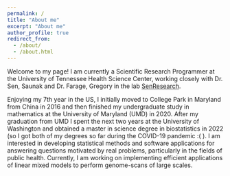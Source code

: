 ```yaml
---
permalink: /
title: "About me"
excerpt: "About me"
author_profile: true
redirect_from: 
  - /about/
  - /about.html
---
```


Welcome to my page! I am currently a Scientific Research Programmer at the University of Tennessee Health Science Center, working closely with Dr. Sen, Saunak and Dr. Farage, Gregory in the lab [SenResearch](http://www.senresearch.org/). 

Enjoying my 7th year in the US, I initially moved to College Park in Maryland from China in 2016 and then finished my undergraduate study in mathematics at the University of Maryland (UMD) in 2020. After my graduation from UMD I spent the next two years at the University of Washington and obtained a master in science degree in biostatistics in 2022 (so I got both of my degrees so far during the COVID-19 pandemic :( ). I am interested in developing statistical methods and software applications for answering questions motivated by real problems, particularly in the fields of public health. Currently, I am working on implementing efficient applications of linear mixed models to perform genome-scans of large scales.


